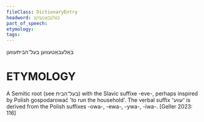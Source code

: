```yaml
---
fileClass: DictionaryEntry
headword: באַלעבאַטעווען
part_of_speech: 
etymology: 
tags: 
---
```

באַלעבאַטעווען
בעל־הביתּעווען

ETYMOLOGY
===========
A Semitic root (see בעל־הבית) with the Slavic suffixe -eve-, perhaps inspired by Polish gospodarować 'to run the household'. The verbal suffix ־עווע־ is derived from the Polish suffixes -owa-, -ewa-, -ywa-, -iwa-.
[Geller 2023: 116]